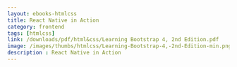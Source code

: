 ```yaml
---
layout: ebooks-htmlcss
title: React Native in Action 
category: frontend
tags: [htmlcss]
link: /downloads/pdf/html&css/Learning Bootstrap 4, 2nd Edition.pdf 
image: /images/thumbs/htmlcss/Learning-Bootstrap-4,-2nd-Edition-min.png
description : React Native in Action 
---
```












